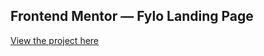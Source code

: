 ## Frontend Mentor <span>&mdash;</span> Fylo Landing Page

[View the project here](https://cgutwin.github.io/frontendmentor/dist/FyloLandingPage/)

